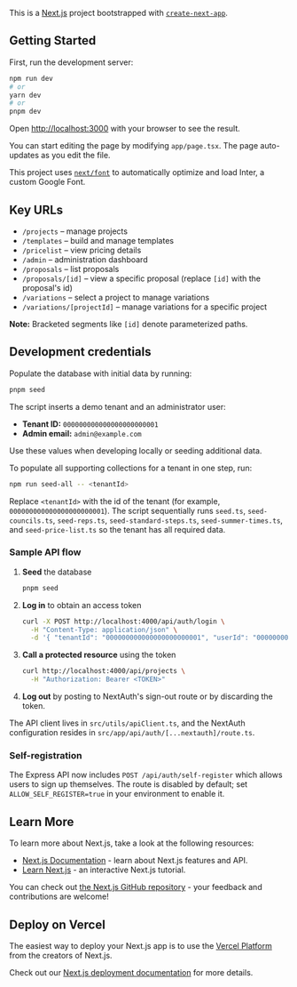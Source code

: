 This is a [Next.js](https://nextjs.org/) project bootstrapped with [`create-next-app`](https://github.com/vercel/next.js/tree/canary/packages/create-next-app).

## Getting Started

First, run the development server:

```bash
npm run dev
# or
yarn dev
# or
pnpm dev
```

Open [http://localhost:3000](http://localhost:3000) with your browser to see the result.

You can start editing the page by modifying `app/page.tsx`. The page auto-updates as you edit the file.

This project uses [`next/font`](https://nextjs.org/docs/basic-features/font-optimization) to automatically optimize and load Inter, a custom Google Font.

## Key URLs

- `/projects` – manage projects
- `/templates` – build and manage templates
- `/pricelist` – view pricing details
- `/admin` – administration dashboard
- `/proposals` – list proposals
- `/proposals/[id]` – view a specific proposal (replace `[id]` with the proposal's id)
- `/variations` – select a project to manage variations
- `/variations/[projectId]` – manage variations for a specific project

**Note:** Bracketed segments like `[id]` denote parameterized paths.

## Development credentials

Populate the database with initial data by running:

```bash
pnpm seed
```

The script inserts a demo tenant and an administrator user:

- **Tenant ID:** `000000000000000000000001`
- **Admin email:** `admin@example.com`

Use these values when developing locally or seeding additional data.

To populate all supporting collections for a tenant in one step, run:

```bash
npm run seed-all -- <tenantId>
```

Replace `<tenantId>` with the id of the tenant (for example, `000000000000000000000001`).
The script sequentially runs `seed.ts`, `seed-councils.ts`, `seed-reps.ts`,
`seed-standard-steps.ts`, `seed-summer-times.ts`, and `seed-price-list.ts` so the
tenant has all required data.

### Sample API flow

1. **Seed** the database

   ```bash
   pnpm seed
   ```

2. **Log in** to obtain an access token

   ```bash
   curl -X POST http://localhost:4000/api/auth/login \
     -H "Content-Type: application/json" \
     -d '{ "tenantId": "000000000000000000000001", "userId": "000000000000000000000002" }'
   ```

3. **Call a protected resource** using the token

   ```bash
   curl http://localhost:4000/api/projects \
     -H "Authorization: Bearer <TOKEN>"
   ```

4. **Log out** by posting to NextAuth's sign-out route or by discarding the token.

The API client lives in `src/utils/apiClient.ts`, and the NextAuth configuration resides in `src/app/api/auth/[...nextauth]/route.ts`.

### Self-registration

The Express API now includes `POST /api/auth/self-register` which allows users to sign up themselves. The route is disabled by default; set `ALLOW_SELF_REGISTER=true` in your environment to enable it.

## Learn More

To learn more about Next.js, take a look at the following resources:

- [Next.js Documentation](https://nextjs.org/docs) - learn about Next.js features and API.
- [Learn Next.js](https://nextjs.org/learn) - an interactive Next.js tutorial.

You can check out [the Next.js GitHub repository](https://github.com/vercel/next.js/) - your feedback and contributions are welcome!

## Deploy on Vercel

The easiest way to deploy your Next.js app is to use the [Vercel Platform](https://vercel.com/new?utm_medium=default-template&filter=next.js&utm_source=create-next-app&utm_campaign=create-next-app-readme) from the creators of Next.js.

Check out our [Next.js deployment documentation](https://nextjs.org/docs/deployment) for more details.
